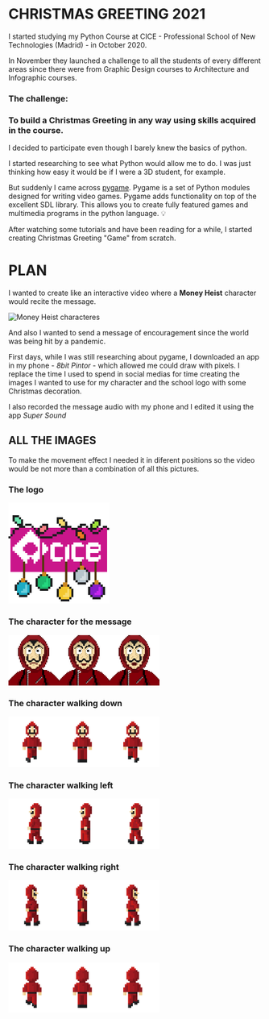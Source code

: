 # CHRISTMAS GREETING 2021

I started studying my Python Course at CICE - Professional School of New Technologies (Madrid) - in October 2020.

In November they launched a challenge to all the students of every different areas since there were from Graphic Design courses to Architecture and Infographic courses. 

### The challenge: 
### To build a Christmas Greeting in any way using skills acquired in the course.

I decided to participate even though I barely knew the basics of python.

I started researching to see what Python would allow me to do. I was just thinking how easy it would be if I were a 3D student, for example.

But suddenly I came across [pygame](https://www.pygame.org/news). Pygame is a set of Python modules designed for writing video games. Pygame adds functionality on top of the excellent SDL library. This allows you to create fully featured games and multimedia programs in the python language. 💡

After watching some tutorials and have been reading for a while, I started creating Christmas Greeting "Game" from scratch.

# PLAN

I wanted to create like an interactive video where a **Money Heist** character would recite the message.


![Money Heist characteres](https://images.newindianexpress.com/uploads/user/imagelibrary/2021/12/6/w900X450/MH5-.jpg?w=640&dpr=1.3)


And also I wanted to send a message of encouragement since the world was being hit by a pandemic.

First days, while I was still researching about pygame, I downloaded an app in my phone - *8bit Pintor* - which allowed me could draw with pixels. I replace the time I used to spend in social medias for time creating the images I wanted to use for my character and the school logo with some Christmas decoration.

I also recorded the message audio with my phone and I edited it using the app *Super Sound*


## ALL THE IMAGES

To make the movement effect I needed it in diferent positions so the video would be not more than a combination of all this pictures.

### The logo
<img src="./dist/data/images/cice_christmas.png" width="200px">

### The character for the message
<img src="./dist/data/images/dali.png" width="100px"><img src="./dist/data/images/dali2.png" width="100px"><img src="./dist/data/images/dali3.png" width="100px">

### The character walking down
<img src="./dist/data/images/dali_down1.png" width="100px"><img src="./dist/data/images/dali_down2.png" width="100px"><img src="./dist/data/images/dali_down3.png" width="100px">

### The character walking left
<img src="./dist/data/images/dali_left1.png" width="100px"><img src="./dist/data/images/dali_left2.png" width="100px"><img src="./dist/data/images/dali_left3.png" width="100px">

### The character walking right
<img src="./dist/data/images/dali_right1.png" width="100px"><img src="./dist/data/images/dali_right2.png" width="100px"><img src="./dist/data/images/dali_right3.png" width="100px">

### The character walking up
<img src="./dist/data/images/dali_up1.png" width="100px"><img src="./dist/data/images/dali_up2.png" width="100px"><img src="./dist/data/images/dali_up3.png" width="100px">
